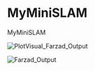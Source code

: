 # MyMiniSLAM
MyMiniSLAM

![PlotVisual_Farzad_Output](https://user-images.githubusercontent.com/84402243/137332513-3749451c-f39d-431d-8eeb-5e6d2081dc37.png)

![Farzad_Output](https://user-images.githubusercontent.com/84402243/137325625-31e6cb21-09fb-489d-ab5b-8f794c018b16.png)
